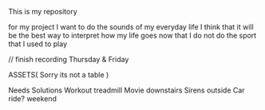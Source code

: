 This is my repository

for my project I want to do the sounds of my everyday life
I think that it will be the best way to interpret how my life goes now that I do not do the sport that I used to play

// finish recording Thursday & Friday

ASSETS( Sorry its not a table )

Needs 	Solutions
Workout 	treadmill
Movie     downstairs
Sirens    outside
Car ride?  weekend
